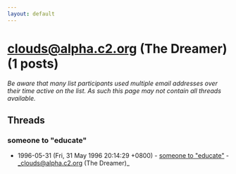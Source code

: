 ```yaml
---
layout: default
---
```


# clouds@alpha.c2.org (The Dreamer) (1 posts)

_Be aware that many list participants used multiple email addresses over their time active on the list. As such this page may not contain all threads available._

## Threads

### someone to "educate"
+ 1996-05-31 (Fri, 31 May 1996 20:14:29 +0800) - [someone to "educate"](/archive/1996/05/0de3f60b09ad679e55b1ba65eec055b0a380b54cc106abee2ac58fc4b541198d) - _clouds@alpha.c2.org (The Dreamer)_

